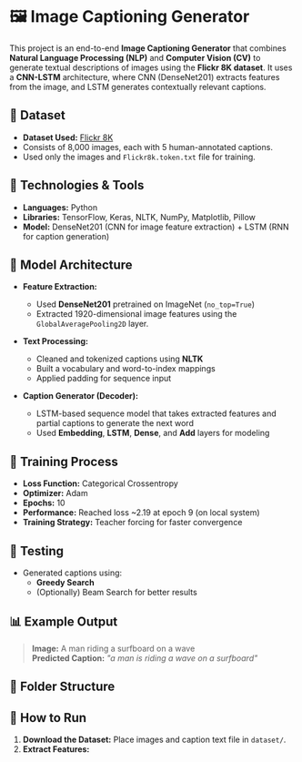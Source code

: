 # 🖼️ Image Captioning Generator

This project is an end-to-end **Image Captioning Generator** that combines **Natural Language Processing (NLP)** and **Computer Vision (CV)** to generate textual descriptions of images using the **Flickr 8K dataset**. It uses a **CNN-LSTM** architecture, where CNN (DenseNet201) extracts features from the image, and LSTM generates contextually relevant captions.

## 📂 Dataset

- **Dataset Used:** [Flickr 8K](https://www.kaggle.com/datasets/adityajn105/flickr8k)  
- Consists of 8,000 images, each with 5 human-annotated captions.  
- Used only the images and `Flickr8k.token.txt` file for training.

## 🔧 Technologies & Tools

- **Languages:** Python  
- **Libraries:** TensorFlow, Keras, NLTK, NumPy, Matplotlib, Pillow  
- **Model:** DenseNet201 (CNN for image feature extraction) + LSTM (RNN for caption generation)

## 🧠 Model Architecture

- **Feature Extraction:**  
  - Used **DenseNet201** pretrained on ImageNet (`no_top=True`)  
  - Extracted 1920-dimensional image features using the `GlobalAveragePooling2D` layer.

- **Text Processing:**  
  - Cleaned and tokenized captions using **NLTK**  
  - Built a vocabulary and word-to-index mappings  
  - Applied padding for sequence input

- **Caption Generator (Decoder):**  
  - LSTM-based sequence model that takes extracted features and partial captions to generate the next word  
  - Used **Embedding**, **LSTM**, **Dense**, and **Add** layers for modeling

## 🔁 Training Process

- **Loss Function:** Categorical Crossentropy  
- **Optimizer:** Adam  
- **Epochs:** 10  
- **Performance:** Reached loss ~2.19 at epoch 9 (on local system)  
- **Training Strategy:** Teacher forcing for faster convergence

## 🧪 Testing

- Generated captions using:
  - **Greedy Search**
  - (Optionally) Beam Search for better results

## 📊 Example Output

> **Image:** A man riding a surfboard on a wave  
> **Predicted Caption:** *"a man is riding a wave on a surfboard"*

## 📁 Folder Structure


## 🚀 How to Run

1. **Download the Dataset:** Place images and caption text file in `dataset/`.
2. **Extract Features:**  

